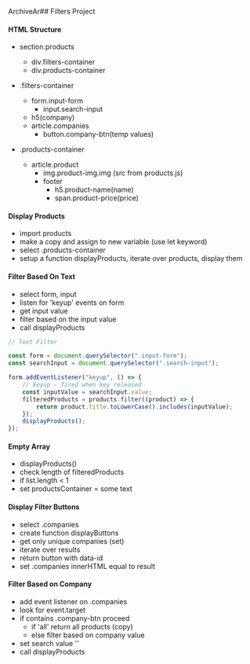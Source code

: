 ArchiveAr## Filters Project

#### HTML Structure

-   section.products

    -   div.filters-container
    -   div.products-container

-   .filters-container

    -   form.input-form
        -   input.search-input
    -   h5(company)
    -   article.companies
        -   button.company-btn(temp values)

-   .products-container
    -   article.product
        -   img.product-img.img (src from products.js)
        -   footer
            -   h5.product-name(name)
            -   span.product-price(price)

#### Display Products

-   import products
-   make a copy and assign to new variable (use let keyword)
-   select .products-container
-   setup a function displayProducts, iterate over products, display them

#### Filter Based On Text

-   select form, input
-   listen for 'keyup' events on form
-   get input value
-   filter based on the input value
-   call displayProducts

```js
// Text Filter

const form = document.querySelector(".input-form");
const searchInput = document.querySelector(".search-input");

form.addEventListener("keyup", () => {
    // keyup - fired when key released
    const inputValue = searchInput.value;
    filteredProducts = products.filter((product) => {
        return product.title.toLowerCase().includes(inputValue);
    });
    displayProducts();
});
```

#### Empty Array

-   displayProducts()
-   check length of filteredProducts
-   if list.length < 1
-   set productsContainer = some text

#### Display Filter Buttons

-   select .companies
-   create function displayButtons
-   get only unique companies (set)
-   iterate over results
-   return button with data-id
-   set .companies innerHTML equal to result

#### Filter Based on Company

-   add event listener on .companies
-   look for event.target
-   if contains .company-btn proceed
    -   if 'all' return all products (copy)
    -   else filter based on company value
-   set search value ''
-   call displayProducts
